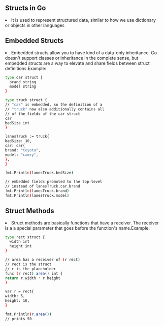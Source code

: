 ## Structs in Go
<li>It is used to represent structured data, similar to how we use dictionary or objects in other languages</li>

## Embedded Structs
<li>Embedded structs allow you to have kind of a data-only inheritance. Go doesn't support classes or inheritance in
the complete sense, but embedded structs are a way to elevate and share fields between struct definitions.Example:</li>

```bash
type car struct {
  brand string
  model string
}

type truck struct {
// "car" is embedded, so the definition of a
// "truck" now also additionally contains all
// of the fields of the car struct
car
bedSize int
}
```

```bash
lanesTruck := truck{
bedSize: 10,
car: car{
brand: "toyota",
model: "camry",
},
}

fmt.Println(lanesTruck.bedSize)

// embedded fields promoted to the top-level
// instead of lanesTruck.car.brand
fmt.Println(lanesTruck.brand)
fmt.Println(lanesTruck.model)
```

## Struct Methods
<li>Struct methods are basically functions that have a receiver. The receiver is a a special parameter that goes before
the function's name.Example:
</li>

```bash
type rect struct {
  width int
  height int
}

// area has a receiver of (r rect)
// rect is the struct
// r is the placeholder
func (r rect) area() int {
return r.width * r.height
}

var r = rect{
width: 5,
height: 10,
}

fmt.Println(r.area())
// prints 50
```